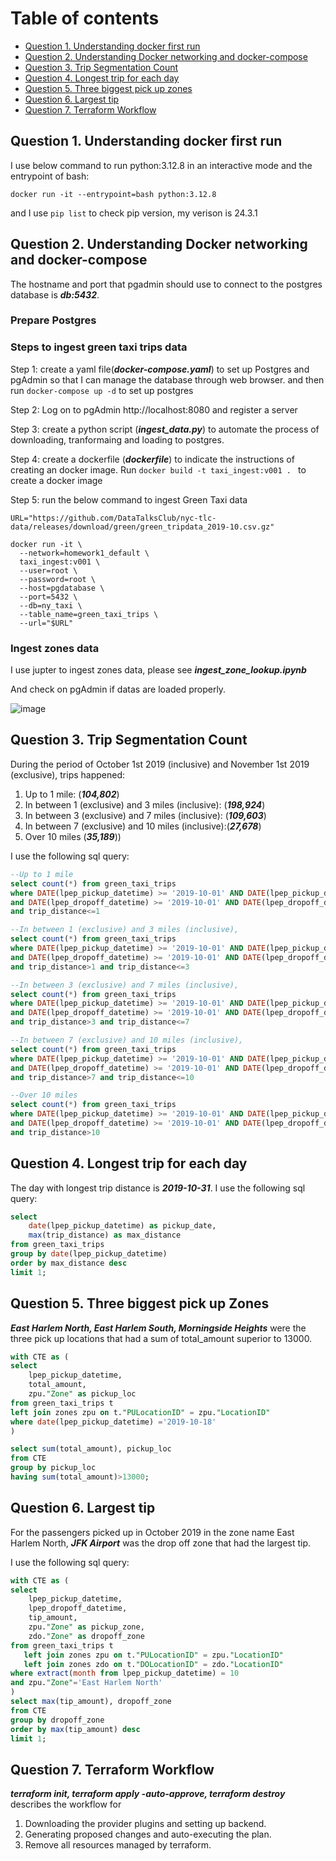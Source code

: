

# Table of contents

- [Question 1. Understanding docker first run](#Question-1-Understanding-docker-first-run)
- [Question 2. Understanding Docker networking and docker-compose](#Question-2-Understanding-Docker-networking-and-docker-compose)
- [Question 3. Trip Segmentation Count](#Question-3-Trip-Segmentation-Count)
- [Question 4. Longest trip for each day](#Question-4-Longest-trip-for-each-day)
- [Question 5. Three biggest pick up zones](#Question-5-Three-biggest-pick-up-zones)
- [Question 6. Largest tip](#Question-6-Largest-tip)
- [Question 7. Terraform Workflow](#Question-7-Terraform-Workflow)


  
## Question 1. Understanding docker first run
I use below command to run python:3.12.8 in an interactive mode and the entrypoint of bash: 
```ssh
docker run -it --entrypoint=bash python:3.12.8
```
and I use `pip list` to check pip version, my verison is 24.3.1

## Question 2. Understanding Docker networking and docker-compose
The hostname and port that pgadmin should use to connect to the postgres database is ***db:5432***.


### Prepare Postgres
### Steps to ingest green taxi trips data

Step 1: create a yaml file(***docker-compose.yaml***) to set up Postgres and pgAdmin so that I can manage the database through web browser.
and then run `docker-compose up -d` to set up postgres

Step 2: Log on to pgAdmin http://localhost:8080 and register a server

Step 3: create a python script (***ingest_data.py***) to automate the process of downloading, tranformaing and loading to postgres. 

Step 4: create a dockerfile (***dockerfile***) to indicate the instructions of creating an docker image.
Run `docker build -t taxi_ingest:v001 . ` to create a docker image

Step 5: run the below command to ingest Green Taxi data

```ssh
URL="https://github.com/DataTalksClub/nyc-tlc-data/releases/download/green/green_tripdata_2019-10.csv.gz"

docker run -it \
  --network=homework1_default \
  taxi_ingest:v001 \
  --user=root \
  --password=root \
  --host=pgdatabase \
  --port=5432 \
  --db=ny_taxi \
  --table_name=green_taxi_trips \
  --url="$URL"
```
### Ingest zones data
I use jupter to ingest zones data, please see ***ingest_zone_lookup.ipynb***

And check on pgAdmin if datas are loaded properly. 

![image](https://github.com/user-attachments/assets/29fc5643-3a6d-4e11-8d33-4cf92c0cfa84)


## Question 3. Trip Segmentation Count
During the period of October 1st 2019 (inclusive) and November 1st 2019 (exclusive),  trips happened:

1. Up to 1 mile: (***104,802***)
2. In between 1 (exclusive) and 3 miles (inclusive): (***198,924***)
3. In between 3 (exclusive) and 7 miles (inclusive): (***109,603***)
4. In between 7 (exclusive) and 10 miles (inclusive):(***27,678***)
5. Over 10 miles (***35,189***))
   
I use the following sql query:

```sql
--Up to 1 mile
select count(*) from green_taxi_trips
where DATE(lpep_pickup_datetime) >= '2019-10-01' AND DATE(lpep_pickup_datetime) < '2019-11-01'
and DATE(lpep_dropoff_datetime) >= '2019-10-01' AND DATE(lpep_dropoff_datetime) < '2019-11-01'
and trip_distance<=1

--In between 1 (exclusive) and 3 miles (inclusive),
select count(*) from green_taxi_trips
where DATE(lpep_pickup_datetime) >= '2019-10-01' AND DATE(lpep_pickup_datetime) < '2019-11-01'
and DATE(lpep_dropoff_datetime) >= '2019-10-01' AND DATE(lpep_dropoff_datetime) < '2019-11-01'
and trip_distance>1 and trip_distance<=3

--In between 3 (exclusive) and 7 miles (inclusive),
select count(*) from green_taxi_trips
where DATE(lpep_pickup_datetime) >= '2019-10-01' AND DATE(lpep_pickup_datetime) < '2019-11-01'
and DATE(lpep_dropoff_datetime) >= '2019-10-01' AND DATE(lpep_dropoff_datetime) < '2019-11-01'
and trip_distance>3 and trip_distance<=7

--In between 7 (exclusive) and 10 miles (inclusive),
select count(*) from green_taxi_trips
where DATE(lpep_pickup_datetime) >= '2019-10-01' AND DATE(lpep_pickup_datetime) < '2019-11-01'
and DATE(lpep_dropoff_datetime) >= '2019-10-01' AND DATE(lpep_dropoff_datetime) < '2019-11-01'
and trip_distance>7 and trip_distance<=10

--Over 10 miles
select count(*) from green_taxi_trips
where DATE(lpep_pickup_datetime) >= '2019-10-01' AND DATE(lpep_pickup_datetime) < '2019-11-01'
and DATE(lpep_dropoff_datetime) >= '2019-10-01' AND DATE(lpep_dropoff_datetime) < '2019-11-01'
and trip_distance>10
```

## Question 4. Longest trip for each day
The day with longest trip distance is ***2019-10-31***.
I use the following sql query: 

```sql
select
    date(lpep_pickup_datetime) as pickup_date,
    max(trip_distance) as max_distance
from green_taxi_trips
group by date(lpep_pickup_datetime)
order by max_distance desc
limit 1;
```

## Question 5. Three biggest pick up Zones
***East Harlem North, East Harlem South, Morningside Heights*** were the three pick up locations that had a sum of total_amount superior to 13000.

```sql
with CTE as (
select
    lpep_pickup_datetime,
    total_amount,
	zpu."Zone" as pickup_loc
from green_taxi_trips t 
left join zones zpu on t."PULocationID" = zpu."LocationID"
where date(lpep_pickup_datetime) ='2019-10-18'
)

select sum(total_amount), pickup_loc
from CTE
group by pickup_loc
having sum(total_amount)>13000;
```
## Question 6. Largest tip
For the passengers picked up in October 2019 in the zone name East Harlem North,  ***JFK Airport*** was the drop off zone that had the largest tip.

I use the following sql query: 
```sql
with CTE as (
select
    lpep_pickup_datetime,
    lpep_dropoff_datetime,
    tip_amount,
    zpu."Zone" as pickup_zone,
    zdo."Zone" as dropoff_zone
from green_taxi_trips t 
   left join zones zpu on t."PULocationID" = zpu."LocationID"
   left join zones zdo on t."DOLocationID" = zdo."LocationID"
where extract(month from lpep_pickup_datetime) = 10
and zpu."Zone"='East Harlem North'
)
select max(tip_amount), dropoff_zone
from CTE
group by dropoff_zone
order by max(tip_amount) desc
limit 1;
```

## Question 7. Terraform Workflow
***terraform init, terraform apply -auto-approve, terraform destroy*** describes the workflow for
1. Downloading the provider plugins and setting up backend.
2. Generating proposed changes and auto-executing the plan.
3. Remove all resources managed by terraform.




